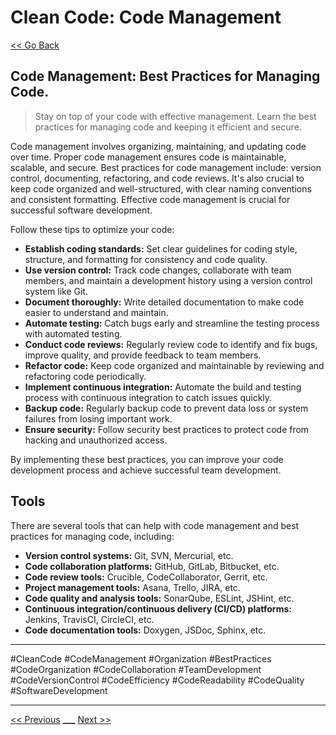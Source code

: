 # Clean Code: Code Management

[<< Go Back](../README.md)

## Code Management: Best Practices for Managing Code.

> Stay on top of your code with effective management. Learn the best practices for managing code and keeping it efficient and secure.

Code management involves organizing, maintaining, and updating code over time. Proper code management ensures code is maintainable, scalable, and secure. Best practices for code management include: version control, documenting, refactoring, and code reviews. It's also crucial to keep code organized and well-structured, with clear naming conventions and consistent formatting. Effective code management is crucial for successful software development.

Follow these tips to optimize your code:

- **Establish coding standards:** Set clear guidelines for coding style, structure, and formatting for consistency and code quality.
- **Use version control:** Track code changes, collaborate with team members, and maintain a development history using a version control system like Git.
- **Document thoroughly:** Write detailed documentation to make code easier to understand and maintain.
- **Automate testing:** Catch bugs early and streamline the testing process with automated testing.
- **Conduct code reviews:** Regularly review code to identify and fix bugs, improve quality, and provide feedback to team members.
- **Refactor code:** Keep code organized and maintainable by reviewing and refactoring code periodically.
- **Implement continuous integration:** Automate the build and testing process with continuous integration to catch issues quickly.
- **Backup code:** Regularly backup code to prevent data loss or system failures from losing important work.
- **Ensure security:** Follow security best practices to protect code from hacking and unauthorized access.

By implementing these best practices, you can improve your code development process and achieve successful team development.

## Tools

There are several tools that can help with code management and best practices for managing code, including:

- **Version control systems:** Git, SVN, Mercurial, etc.
- **Code collaboration platforms:** GitHub, GitLab, Bitbucket, etc.
- **Code review tools:** Crucible, CodeCollaborator, Gerrit, etc.
- **Project management tools:** Asana, Trello, JIRA, etc.
- **Code quality and analysis tools:** SonarQube, ESLint, JSHint, etc.
- **Continuous integration/continuous delivery (CI/CD) platforms:** Jenkins, TravisCI, CircleCI, etc.
- **Code documentation tools:** Doxygen, JSDoc, Sphinx, etc.

---

#CleanCode #CodeManagement #Organization #BestPractices #CodeOrganization #CodeCollaboration #TeamDevelopment #CodeVersionControl #CodeEfficiency #CodeReadability #CodeQuality #SoftwareDevelopment

---

[<< Previous](../day-25-team-development/README.md) **\_\_\_**
[Next >>](../day-27-code-scalability/README.md)
